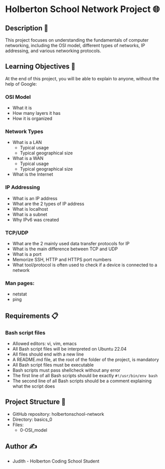# Holberton School Network Project 🌐

## Description 📝
This project focuses on understanding the fundamentals of computer networking, including the OSI model, different types of networks, IP addressing, and various networking protocols.

## Learning Objectives 🎯
At the end of this project, you will be able to explain to anyone, without the help of Google:

### OSI Model
- What it is
- How many layers it has
- How it is organized

### Network Types
- What is a LAN
  - Typical usage
  - Typical geographical size
- What is a WAN
  - Typical usage
  - Typical geographical size
- What is the Internet

### IP Addressing
- What is an IP address
- What are the 2 types of IP address
- What is localhost
- What is a subnet
- Why IPv6 was created

### TCP/UDP
- What are the 2 mainly used data transfer protocols for IP
- What is the main difference between TCP and UDP
- What is a port
- Memorize SSH, HTTP and HTTPS port numbers
- What tool/protocol is often used to check if a device is connected to a network

### Man pages:
- netstat
- ping

## Requirements 📋
### Bash script files
- Allowed editors: vi, vim, emacs
- All Bash script files will be interpreted on Ubuntu 22.04
- All files should end with a new line
- A README.md file, at the root of the folder of the project, is mandatory
- All Bash script files must be executable
- Bash scripts must pass shellcheck without any error
- The first line of all Bash scripts should be exactly `#!/usr/bin/env bash`
- The second line of all Bash scripts should be a comment explaining what the script does

## Project Structure 📁
- GitHub repository: holbertonschool-network
- Directory: basics_0
- Files:
  - 0-OSI_model

## Author ✍️
- Judith - Holberton Coding School Student